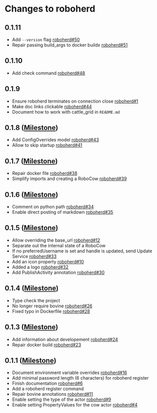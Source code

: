 # Changes to roboherd

## 0.1.11

- Add `--version` flag [roboherd#50](https://codeberg.org/bovine/roboherd/issues/50)
- Repair passing build_args to docker buildx [roboherd#51](https://codeberg.org/bovine/roboherd/issues/51)

## 0.1.10

- Add check command [roboherd#48](https://codeberg.org/bovine/roboherd/issues/48)

## 0.1.9

- Ensure roboherd terminates on connection close [roboherd#1](https://codeberg.org/bovine/roboherd/issues/1)
- Make doc links clickable [roboherd#44](https://codeberg.org/bovine/roboherd/issues/44)
- Document how to work with cattle_grid in `README.md`

## 0.1.8 ([Milestone](https://codeberg.org/bovine/roboherd/milestone/11129))

- Add ConfigOverrides model [roboherd#43](https://codeberg.org/bovine/roboherd/issues/43)
- Allow to skip startup [roboherd#41](https://codeberg.org/bovine/roboherd/issues/41)

## 0.1.7 ([Milestone](https://codeberg.org/bovine/roboherd/milestone/10741))

- Repair docker file [roboherd#38](https://codeberg.org/bovine/roboherd/issues/38)
- Simplify imports and creating a RoboCow [roboherd#39](https://codeberg.org/bovine/roboherd/issues/39)

## 0.1.6 ([Milestone](https://codeberg.org/bovine/roboherd/milestone/10694))

- Comment on python path [roboherd#34](https://codeberg.org/bovine/roboherd/issues/34)
- Enable direct posting of markdown [roboherd#35](https://codeberg.org/bovine/roboherd/issues/35)

## 0.1.5 ([Milestone](https://codeberg.org/bovine/roboherd/milestone/10581))

- Allow overriding the base_url [roboherd#12](https://codeberg.org/bovine/roboherd/issues/12)
- Separate out the internal state of a RoboCow
- If no preferredUsername is set and handle is updated, send Update Service [roboherd#33](https://codeberg.org/bovine/roboherd/issues/33)
- Add an icon property [roboherd#10](https://codeberg.org/bovine/roboherd/issues/10)
- Added a logo [roboherd#32](https://codeberg.org/bovine/roboherd/issues/32)
- Add PublishActivity annotation [roboherd#30](https://codeberg.org/bovine/roboherd/issues/30)

## 0.1.4 ([Milestone](https://codeberg.org/bovine/roboherd/milestone/10442))

- Type check the project
- No longer require bovine [roboherd#26](https://codeberg.org/bovine/roboherd/issues/26)
- Fixed typo in Dockerfile [roboherd#28](https://codeberg.org/bovine/roboherd/issues/28)

## 0.1.3 ([Milestone](https://codeberg.org/bovine/roboherd/milestone/10441))

- Add information about developement [roboherd#24](https://codeberg.org/bovine/roboherd/issues/24)
- Repair docker build [roboherd#23](https://codeberg.org/bovine/roboherd/issues/23)

## 0.1.1 ([Milestone](https://codeberg.org/bovine/roboherd/milestone/10245))

- Document environment variable overrides [roboherd#16](https://codeberg.org/bovine/roboherd/issues/16)
- Add minimal password length (6 characters) for roboherd register
- Finish documentation [roboherd#6](https://codeberg.org/bovine/roboherd/issues/6)
- Add a roboherd register command
- Repair bovine annotations [roboherd#11](https://codeberg.org/bovine/roboherd/issues/11)
- Enable setting the type of the actor [roboherd#9](https://codeberg.org/bovine/roboherd/issues/9)
- Enable setting PropertyValues for the cow actor [roboherd#4](https://codeberg.org/bovine/roboherd/issues/4)
